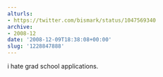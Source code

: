 ```yaml
---
alturls:
- https://twitter.com/bismark/status/1047569340
archive:
- 2008-12
date: '2008-12-09T18:38:08+00:00'
slug: '1228847888'
---
```


i hate grad school applications.

